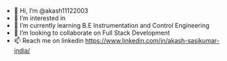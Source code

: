 - 👋 Hi, I’m @akash11122003
- 👀 I’m interested in 
- 🌱 I’m currently learning B.E Instrumentation and Control Engineering
- 💞️ I’m looking to collaborate on Full Stack Development
- 📫 Reach me on linkedin https://www.linkedin.com/in/akash-sasikumar-india/

<!---
akash11122003/akash11122003 is a ✨ special ✨ repository because its `README.md` (this file) appears on your GitHub profile.
You can click the Preview link to take a look at your changes.
--->
